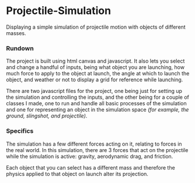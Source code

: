 # Projectile-Simulation
Displaying a simple simulation of projectile motion with objects of different masses.

### Rundown
The project is built using html canvas and javascript. It also lets you select and change a handful of inputs, being what object you are launching, how much force to apply to the object at launch, the angle at which to launch the object, and weather or not to display a grid for reference while launching.

There are two javascript files for the project, one being just for setting up the simulation and controlling the inputs, and the other being for a couple of classes I made, one to run and handle all basic processes of the simulation and one for representing an object in the simulation space *(for example, the ground, slingshot, and projectile)*.

### Specifics
The simulation has a few different forces acting on it, relating to forces in the real world. In this simulation, there are 3 forces that act on the projectile while the simulation is active: gravity, aerodynamic drag, and friction.

Each object that you can select has a different mass and therefore the physics applied to that object on launch alter its projection.
